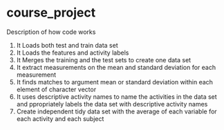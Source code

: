 # course_project

Description of how code works
  
1. It Loads both test and train data set
2. It Loads the features and activity labels
3. It Merges the training and the test sets to create one data set
4. It extract measurements on the mean and standard deviation for each measurement
5. It finds matches to argument mean or standard deviation within each element of character vector
6. It uses descriptive activity names to name the activities in the data set and ppropriately labels the data set with descriptive activity names
7. Create independent tidy data set with the average of each variable for each activity and each subject
